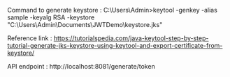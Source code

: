 Command to generate keystore :
C:\Users\Admin>keytool -genkey -alias sample -keyalg RSA -keystore "C:\Users\Admin\Documents\JWTDemo\keystore.jks"

Reference link :
https://tutorialspedia.com/java-keytool-step-by-step-tutorial-generate-jks-keystore-using-keytool-and-export-certificate-from-keystore/

API endpoint :
http://localhost:8081/generate/token